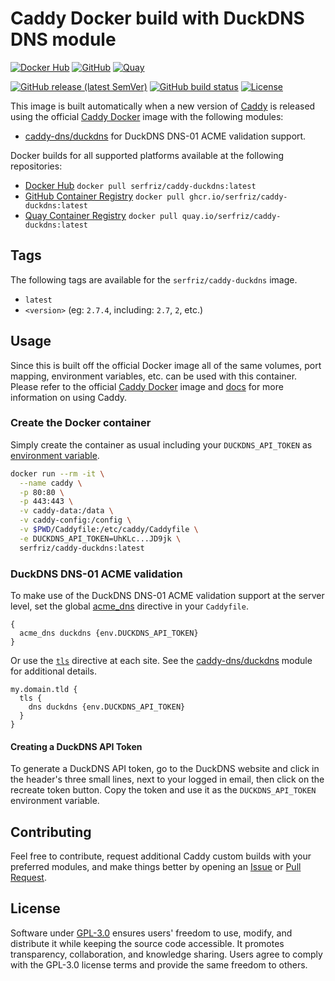 # Caddy Docker build with DuckDNS DNS module

[![Docker Hub](https://img.shields.io/badge/Docker%20Hub%20-%20serfriz%2Fcaddy--duckdns%20-%20%230db7ed?style=flat&logo=docker)](https://hub.docker.com/r/serfriz/caddy-duckdns)
[![GitHub](https://img.shields.io/badge/GitHub%20-%20serfriz%2Fcaddy--duckdns%20-%20%23333?style=flat&logo=github)](https://ghcr.io/serfriz/caddy-duckdns)
[![Quay](https://img.shields.io/badge/Quay%20-%20serfriz%2Fcaddy--duckdns%20-%20%23CC0000?style=flat&logo=redhat)](https://quay.io/serfriz/caddy-duckdns)

[![GitHub release (latest SemVer)](https://img.shields.io/github/v/release/serfriz/caddy-custom-builds?label=Release)](https://github.com/serfriz/caddy-custom-builds/releases)
[![GitHub build status](https://img.shields.io/github/actions/workflow/status/serfriz/caddy-custom-builds/build.caddy-duckdns.yml?label=Build)](https://github.com/serfriz/caddy-custom-builds/actions/workflows/build.caddy-duckdns.yml)
[![License](https://img.shields.io/github/license/serfriz/caddy-custom-builds?label=License)](https://github.com/serfriz/caddy-custom-builds/blob/main/LICENSE)

This image is built automatically when a new version of [Caddy](https://github.com/caddyserver/caddy) is released using the official [Caddy Docker](https://hub.docker.com/_/caddy) image with the following modules:
- [caddy-dns/duckdns](https://github.com/caddy-dns/duckdns) for DuckDNS DNS-01 ACME validation support.

Docker builds for all supported platforms available at the following repositories:
- [Docker Hub](https://hub.docker.com/r/serfriz/caddy-duckdns) `docker pull serfriz/caddy-duckdns:latest`
- [GitHub Container Registry](https://ghcr.io/serfriz/caddy-duckdns) `docker pull ghcr.io/serfriz/caddy-duckdns:latest`
- [Quay Container Registry](https://quay.io/serfriz/caddy-duckdns) `docker pull quay.io/serfriz/caddy-duckdns:latest`

## Tags

The following tags are available for the `serfriz/caddy-duckdns` image.

- `latest`
- `<version>` (eg: `2.7.4`, including: `2.7`, `2`, etc.)

## Usage

Since this is built off the official Docker image all of the same volumes, port mapping, environment variables, etc. can be used with this container. Please refer to the official [Caddy Docker](https://hub.docker.com/_/caddy) image and [docs](https://caddyserver.com/docs/) for more information on using Caddy.

### Create the Docker container

Simply create the container as usual including your `DUCKDNS_API_TOKEN` as [environment variable](https://caddyserver.com/docs/caddyfile/concepts#environment-variables).

```sh
docker run --rm -it \
  --name caddy \
  -p 80:80 \
  -p 443:443 \
  -v caddy-data:/data \
  -v caddy-config:/config \
  -v $PWD/Caddyfile:/etc/caddy/Caddyfile \
  -e DUCKDNS_API_TOKEN=UhKLc...JD9jk \
  serfriz/caddy-duckdns:latest
```

### DuckDNS DNS-01 ACME validation

To make use of the DuckDNS DNS-01 ACME validation support at the server level, set the global [acme_dns](https://caddyserver.com/docs/caddyfile/options#acme-dns) directive in your `Caddyfile`.

```Caddyfile
{
  acme_dns duckdns {env.DUCKDNS_API_TOKEN}
}
```

Or use the [`tls`](https://caddyserver.com/docs/caddyfile/directives/tls#tls) directive at each site. See the [caddy-dns/duckdns](https://github.com/caddy-dns/duckdns) module for additional details.

```Caddyfile
my.domain.tld {
  tls {
    dns duckdns {env.DUCKDNS_API_TOKEN}
  }
}
```

#### Creating a DuckDNS API Token

To generate a DuckDNS API token, go to the DuckDNS website and click in the header's three small lines, next to your logged in email, then click on the recreate token button. Copy the token and use it as the `DUCKDNS_API_TOKEN` environment variable.

## Contributing

Feel free to contribute, request additional Caddy custom builds with your preferred modules, and make things better by opening an [Issue](https://github.com/serfriz/caddy-custom-builds/issues) or [Pull Request](https://github.com/serfriz/caddy-custom-builds/pulls).

## License

Software under [GPL-3.0](https://github.com/serfriz/caddy-custom-builds/blob/main/LICENSE) ensures users' freedom to use, modify, and distribute it while keeping the source code accessible. It promotes transparency, collaboration, and knowledge sharing. Users agree to comply with the GPL-3.0 license terms and provide the same freedom to others.